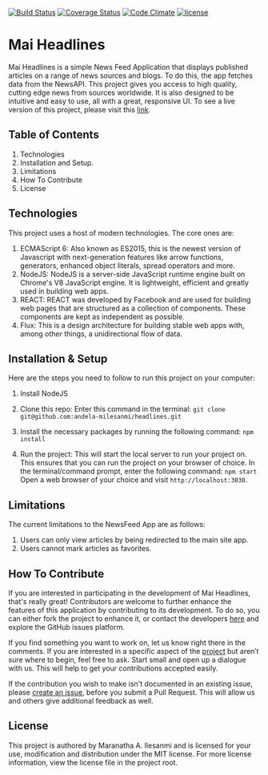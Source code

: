 [![Build Status](https://travis-ci.org/andela-ojoloko/CP1-News-feed-application.svg?branch=develop)](https://travis-ci.org/andela-milesanmi/mai-headlines)
[![Coverage Status](https://coveralls.io/repos/github/andela-milesanmi/mai-headlines/badge.svg?branch=develop)](https://coveralls.io/github/andela-milesanmi/mai-headlines?branch=develop)
[![Code Climate](https://codeclimate.com/github/andela-milesanmi/mai-headlines/badges/gpa.svg)](https://codeclimate.com/github/andela-milesanmi/mai-headlines)
[![license](https://img.shields.io/github/license/mashape/apistatus.svg)]()

# Mai Headlines

Mai Headlines is a simple News Feed Application that displays published articles on a range of news sources and blogs. To do this, the app fetches data from the NewsAPI. This project gives you access to high quality, cutting edge news from sources worldwide. It is also designed to be intuitive and easy to use, all with a great, responsive UI. To see a live version of this project, please visit this [link](http://mai-headlines.herokuapp.com/).

## Table of Contents

1. Technologies
2. Installation and Setup.
3. Limitations
4. How To Contribute
5. License

## Technologies

This project uses a host of modern technologies. The core ones are:

1. ECMAScript 6: Also known as ES2015, this is the newest version of Javascript with next-generation features like arrow functions, generators, enhanced object literals, spread operators and more.
2. NodeJS: NodeJS is a server-side JavaScript runtime engine built on Chrome's V8 JavaScript engine. It is lightweight, efficient and greatly used in building web apps.
3. REACT: REACT was developed by Facebook and are used for building web pages that are structured as a collection of components. These components are kept as independent as possible.
4. Flux: This is a design architecture for building stable web apps with, among other things, a unidirectional flow of data.

## Installation & Setup

Here are the steps you need to follow to run this project on your computer:

1. Install NodeJS
2. Clone this repo: Enter this command in the terminal:
`git clone git@github.com:andela-milesanmi/headlines.git`
3. Install the necessary packages by running the following command:
`npm install`

4. Run the project: This will start the local server to run your project on. This ensures that you can run the project on your browser of choice. In the terminal/command prompt, enter the following command:
`npm start`
Open a web browser of your choice and visit `http://localhost:3030`.

## Limitations

The current limitations to the NewsFeed App are as follows:

1. Users can only view articles by being redirected to the main site app.
2. Users cannot mark articles as favorites.

## How To Contribute

If you are interested in participating in the development of Mai Headlines, that's really great! Contributors are welcome to further enhance the features of this application by contributing to its development. To do so, you can either fork the project to enhance it, or contact the developers [here](maranatha.ilesanmi@gmail.com) and explore the GitHub issues platform.

If you find something you want to work on, let us know right there in the comments. If you are interested in a specific aspect of the [project](https://github.com/andela-milesanmi/mai-headlines/) but aren’t sure where to begin, feel free to ask. Start small and open up a dialogue with us. This will help to get your contributions accepted easily.

If the contribution you wish to make isn't documented in an existing issue, please [create an issue](https://github.com/andela-milesanmi/mai-headlines/issues/), before you submit a Pull Request. This will allow us and others give additional feedback as well.

## License

This project is authored by Maranatha A. Ilesanmi and is licensed for your use, modification and distribution under the MIT license. For more license information, view the license file in the project root.

